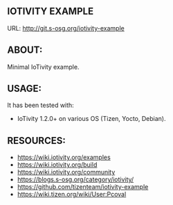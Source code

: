 ## IOTIVITY EXAMPLE ##

URL: http://git.s-osg.org/iotivity-example


## ABOUT: ##

Minimal IoTivity example.


## USAGE: ##

It has been tested with:

* IoTivity 1.2.0+ on various OS (Tizen, Yocto, Debian).


## RESOURCES: ##

* https://wiki.iotivity.org/examples
* https://wiki.iotivity.org/build
* https://wiki.iotivity.org/community
* https://blogs.s-osg.org/category/iotivity/
* https://github.com/tizenteam/iotivity-example
* https://wiki.tizen.org/wiki/User:Pcoval

